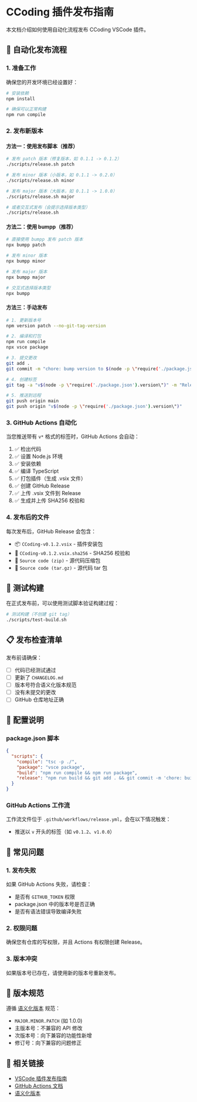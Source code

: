 # CCoding 插件发布指南

本文档介绍如何使用自动化流程发布 CCoding VSCode 插件。

## 🚀 自动化发布流程

### 1. 准备工作

确保您的开发环境已经设置好：

```bash
# 安装依赖
npm install

# 确保可以正常构建
npm run compile
```

### 2. 发布新版本

#### 方法一：使用发布脚本（推荐）

```bash
# 发布 patch 版本（修复版本，如 0.1.1 -> 0.1.2）
./scripts/release.sh patch

# 发布 minor 版本（小版本，如 0.1.1 -> 0.2.0）
./scripts/release.sh minor

# 发布 major 版本（大版本，如 0.1.1 -> 1.0.0）
./scripts/release.sh major

# 或者交互式发布（会提示选择版本类型）
./scripts/release.sh
```

#### 方法二：使用 bumpp（推荐）

```bash
# 直接使用 bumpp 发布 patch 版本
npx bumpp patch

# 发布 minor 版本
npx bumpp minor

# 发布 major 版本
npx bumpp major

# 交互式选择版本类型
npx bumpp
```

#### 方法三：手动发布

```bash
# 1. 更新版本号
npm version patch --no-git-tag-version

# 2. 编译和打包
npm run compile
npx vsce package

# 3. 提交更改
git add .
git commit -m "chore: bump version to $(node -p \"require('./package.json').version\")"

# 4. 创建标签
git tag -a "v$(node -p \"require('./package.json').version\")" -m "Release version $(node -p \"require('./package.json').version\")"

# 5. 推送到远程
git push origin main
git push origin "v$(node -p \"require('./package.json').version\")"
```

### 3. GitHub Actions 自动化

当您推送带有 `v*` 格式的标签时，GitHub Actions 会自动：

1. ✅ 检出代码
2. ✅ 设置 Node.js 环境
3. ✅ 安装依赖
4. ✅ 编译 TypeScript
5. ✅ 打包插件（生成 .vsix 文件）
6. ✅ 创建 GitHub Release
7. ✅ 上传 .vsix 文件到 Release
8. ✅ 生成并上传 SHA256 校验和

### 4. 发布后的文件

每次发布后，GitHub Release 会包含：

- 📦 `CCoding-v0.1.2.vsix` - 插件安装包
- 🔐 `CCoding-v0.1.2.vsix.sha256` - SHA256 校验和
- 📁 `Source code (zip)` - 源代码压缩包
- 📁 `Source code (tar.gz)` - 源代码 tar 包

## 🧪 测试构建

在正式发布前，可以使用测试脚本验证构建过程：

```bash
# 测试构建（不创建 git tag）
./scripts/test-build.sh
```

## 📋 发布检查清单

发布前请确保：

- [ ] 代码已经测试通过
- [ ] 更新了 `CHANGELOG.md`
- [ ] 版本号符合语义化版本规范
- [ ] 没有未提交的更改
- [ ] GitHub 仓库地址正确

## 🔧 配置说明

### package.json 脚本

```json
{
  "scripts": {
    "compile": "tsc -p ./",
    "package": "vsce package",
    "build": "npm run compile && npm run package",
    "release": "npm run build && git add . && git commit -m 'chore: build for release' && npm run bumpp"
  }
}
```

### GitHub Actions 工作流

工作流文件位于 `.github/workflows/release.yml`，会在以下情况触发：

- 推送以 `v` 开头的标签（如 `v0.1.2`、`v1.0.0`）

## 🚨 常见问题

### 1. 发布失败

如果 GitHub Actions 失败，请检查：

- 是否有 `GITHUB_TOKEN` 权限
- package.json 中的版本号是否正确
- 是否有语法错误导致编译失败

### 2. 权限问题

确保您有仓库的写权限，并且 Actions 有权限创建 Release。

### 3. 版本冲突

如果版本号已存在，请使用新的版本号重新发布。

## 📝 版本规范

遵循 [语义化版本](https://semver.org/lang/zh-CN/) 规范：

- `MAJOR.MINOR.PATCH` (如 1.0.0)
- 主版本号：不兼容的 API 修改
- 次版本号：向下兼容的功能性新增
- 修订号：向下兼容的问题修正

## 🔗 相关链接

- [VSCode 插件发布指南](https://code.visualstudio.com/api/working-with-extensions/publishing-extension)
- [GitHub Actions 文档](https://docs.github.com/en/actions)
- [语义化版本](https://semver.org/lang/zh-CN/) 
